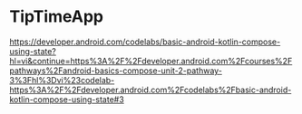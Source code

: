 # TipTimeApp
 https://developer.android.com/codelabs/basic-android-kotlin-compose-using-state?hl=vi&continue=https%3A%2F%2Fdeveloper.android.com%2Fcourses%2Fpathways%2Fandroid-basics-compose-unit-2-pathway-3%3Fhl%3Dvi%23codelab-https%3A%2F%2Fdeveloper.android.com%2Fcodelabs%2Fbasic-android-kotlin-compose-using-state#3
